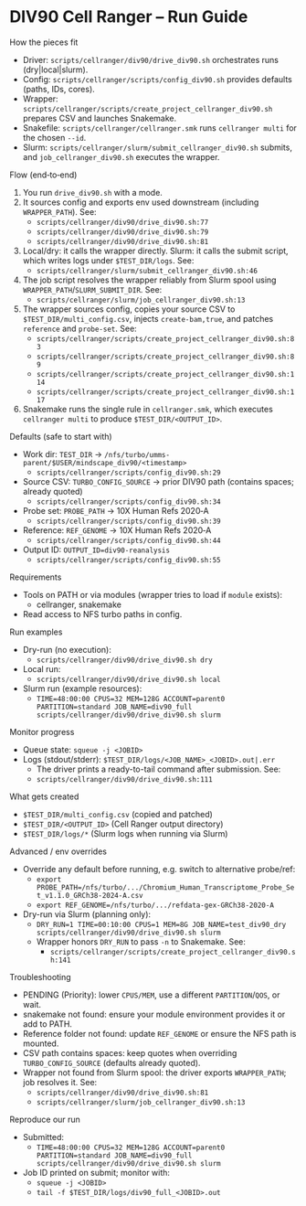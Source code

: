 DIV90 Cell Ranger – Run Guide
=============================

How the pieces fit
- Driver: `scripts/cellranger/div90/drive_div90.sh` orchestrates runs (dry|local|slurm).
- Config: `scripts/cellranger/scripts/config_div90.sh` provides defaults (paths, IDs, cores).
- Wrapper: `scripts/cellranger/scripts/create_project_cellranger_div90.sh` prepares CSV and launches Snakemake.
- Snakefile: `scripts/cellranger/cellranger.smk` runs `cellranger multi` for the chosen `--id`.
- Slurm: `scripts/cellranger/slurm/submit_cellranger_div90.sh` submits, and `job_cellranger_div90.sh` executes the wrapper.

Flow (end‑to‑end)
1) You run `drive_div90.sh` with a mode.
2) It sources config and exports env used downstream (including `WRAPPER_PATH`). See:
   - `scripts/cellranger/div90/drive_div90.sh:77`
   - `scripts/cellranger/div90/drive_div90.sh:79`
   - `scripts/cellranger/div90/drive_div90.sh:81`
3) Local/dry: it calls the wrapper directly. Slurm: it calls the submit script, which writes logs under `$TEST_DIR/logs`. See:
   - `scripts/cellranger/slurm/submit_cellranger_div90.sh:46`
4) The job script resolves the wrapper reliably from Slurm spool using `WRAPPER_PATH`/`SLURM_SUBMIT_DIR`. See:
   - `scripts/cellranger/slurm/job_cellranger_div90.sh:13`
5) The wrapper sources config, copies your source CSV to `$TEST_DIR/multi_config.csv`, injects `create-bam,true`, and patches `reference` and `probe-set`. See:
   - `scripts/cellranger/scripts/create_project_cellranger_div90.sh:83`
   - `scripts/cellranger/scripts/create_project_cellranger_div90.sh:89`
   - `scripts/cellranger/scripts/create_project_cellranger_div90.sh:114`
   - `scripts/cellranger/scripts/create_project_cellranger_div90.sh:117`
6) Snakemake runs the single rule in `cellranger.smk`, which executes `cellranger multi` to produce `$TEST_DIR/<OUTPUT_ID>`.

Defaults (safe to start with)
- Work dir: `TEST_DIR` → `/nfs/turbo/umms-parent/$USER/mindscape_div90/<timestamp>`
  - `scripts/cellranger/scripts/config_div90.sh:29`
- Source CSV: `TURBO_CONFIG_SOURCE` → prior DIV90 path (contains spaces; already quoted)
  - `scripts/cellranger/scripts/config_div90.sh:34`
- Probe set: `PROBE_PATH` → 10X Human Refs 2020‑A
  - `scripts/cellranger/scripts/config_div90.sh:39`
- Reference: `REF_GENOME` → 10X Human Refs 2020‑A
  - `scripts/cellranger/scripts/config_div90.sh:44`
- Output ID: `OUTPUT_ID=div90-reanalysis`
  - `scripts/cellranger/scripts/config_div90.sh:55`

Requirements
- Tools on PATH or via modules (wrapper tries to load if `module` exists):
  - cellranger, snakemake
- Read access to NFS turbo paths in config.

Run examples
- Dry-run (no execution):
  - `scripts/cellranger/div90/drive_div90.sh dry`
- Local run:
  - `scripts/cellranger/div90/drive_div90.sh local`
- Slurm run (example resources):
  - `TIME=48:00:00 CPUS=32 MEM=128G ACCOUNT=parent0 PARTITION=standard JOB_NAME=div90_full scripts/cellranger/div90/drive_div90.sh slurm`

Monitor progress
- Queue state: `squeue -j <JOBID>`
- Logs (stdout/stderr): `$TEST_DIR/logs/<JOB_NAME>_<JOBID>.out|.err`
  - The driver prints a ready-to-tail command after submission. See:
  - `scripts/cellranger/div90/drive_div90.sh:111`

What gets created
- `$TEST_DIR/multi_config.csv` (copied and patched)
- `$TEST_DIR/<OUTPUT_ID>` (Cell Ranger output directory)
- `$TEST_DIR/logs/*` (Slurm logs when running via Slurm)

Advanced / env overrides
- Override any default before running, e.g. switch to alternative probe/ref:
  - `export PROBE_PATH=/nfs/turbo/.../Chromium_Human_Transcriptome_Probe_Set_v1.1.0_GRCh38-2024-A.csv`
  - `export REF_GENOME=/nfs/turbo/.../refdata-gex-GRCh38-2020-A`
- Dry-run via Slurm (planning only):
  - `DRY_RUN=1 TIME=00:10:00 CPUS=1 MEM=8G JOB_NAME=test_div90_dry scripts/cellranger/div90/drive_div90.sh slurm`
  - Wrapper honors `DRY_RUN` to pass `-n` to Snakemake. See:
    - `scripts/cellranger/scripts/create_project_cellranger_div90.sh:141`

Troubleshooting
- PENDING (Priority): lower `CPUS/MEM`, use a different `PARTITION`/`QOS`, or wait.
- snakemake not found: ensure your module environment provides it or add to PATH.
- Reference folder not found: update `REF_GENOME` or ensure the NFS path is mounted.
- CSV path contains spaces: keep quotes when overriding `TURBO_CONFIG_SOURCE` (defaults already quoted).
- Wrapper not found from Slurm spool: the driver exports `WRAPPER_PATH`; job resolves it. See:
  - `scripts/cellranger/div90/drive_div90.sh:81`
  - `scripts/cellranger/slurm/job_cellranger_div90.sh:13`

Reproduce our run
- Submitted:
  - `TIME=48:00:00 CPUS=32 MEM=128G ACCOUNT=parent0 PARTITION=standard JOB_NAME=div90_full scripts/cellranger/div90/drive_div90.sh slurm`
- Job ID printed on submit; monitor with:
  - `squeue -j <JOBID>`
  - `tail -f $TEST_DIR/logs/div90_full_<JOBID>.out`
